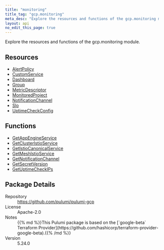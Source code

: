 ```yaml
---
title: "monitoring"
title_tag: "gcp.monitoring"
meta_desc: "Explore the resources and functions of the gcp.monitoring module."
layout: api
no_edit_this_page: true
---
```


<!-- WARNING: this file was generated by Pulumi Docs Generator. -->
<!-- Do not edit by hand unless you're certain you know what you are doing! -->

Explore the resources and functions of the gcp.monitoring module.

<h2 id="resources">Resources</h2>
<ul class="api">
    <li><a href="alertpolicy" title="AlertPolicy"><span class="symbol resource"></span>AlertPolicy</a></li>
    <li><a href="customservice" title="CustomService"><span class="symbol resource"></span>CustomService</a></li>
    <li><a href="dashboard" title="Dashboard"><span class="symbol resource"></span>Dashboard</a></li>
    <li><a href="group" title="Group"><span class="symbol resource"></span>Group</a></li>
    <li><a href="metricdescriptor" title="MetricDescriptor"><span class="symbol resource"></span>MetricDescriptor</a></li>
    <li><a href="monitoredproject" title="MonitoredProject"><span class="symbol resource"></span>MonitoredProject</a></li>
    <li><a href="notificationchannel" title="NotificationChannel"><span class="symbol resource"></span>NotificationChannel</a></li>
    <li><a href="slo" title="Slo"><span class="symbol resource"></span>Slo</a></li>
    <li><a href="uptimecheckconfig" title="UptimeCheckConfig"><span class="symbol resource"></span>UptimeCheckConfig</a></li>
</ul>

<h2 id="functions">Functions</h2>
<ul class="api">
    <li><a href="getappengineservice" title="GetAppEngineService"><span class="symbol function"></span>GetAppEngineService</a></li>
    <li><a href="getclusteristioservice" title="GetClusterIstioService"><span class="symbol function"></span>GetClusterIstioService</a></li>
    <li><a href="getistiocanonicalservice" title="GetIstioCanonicalService"><span class="symbol function"></span>GetIstioCanonicalService</a></li>
    <li><a href="getmeshistioservice" title="GetMeshIstioService"><span class="symbol function"></span>GetMeshIstioService</a></li>
    <li><a href="getnotificationchannel" title="GetNotificationChannel"><span class="symbol function"></span>GetNotificationChannel</a></li>
    <li><a href="getsecretversion" title="GetSecretVersion"><span class="symbol function"></span>GetSecretVersion</a></li>
    <li><a href="getuptimecheckips" title="GetUptimeCheckIPs"><span class="symbol function"></span>GetUptimeCheckIPs</a></li>
</ul>

<h2 id="package-details">Package Details</h2>
<dl class="package-details">
	<dt>Repository</dt>
	<dd><a href="https://github.com/pulumi/pulumi-gcp">https://github.com/pulumi/pulumi-gcp</a></dd>
	<dt>License</dt>
	<dd>Apache-2.0</dd>
	<dt>Notes</dt>
	<dd>{{% md %}}This Pulumi package is based on the [`google-beta` Terraform Provider](https://github.com/hashicorp/terraform-provider-google-beta).{{% /md %}}</dd>
	<dt>Version</dt>
	<dd>5.24.0</dd>
</dl>

